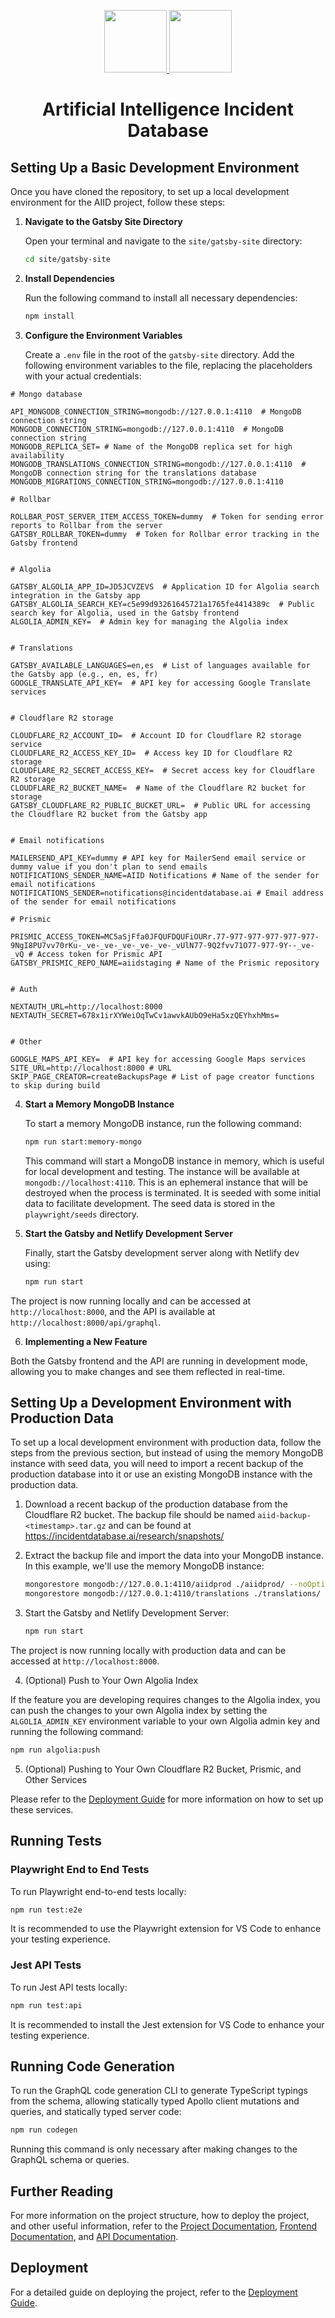 <p align="center">
  <a href="https://incidentdatabase.ai#gh-light-mode-only">
    <img src="./static/logos/Blue_AIID.svg" height="100">
  </a>
  <a href="https://incidentdatabase.ai#gh-dark-mode-only">
    <img src="./static/logos/White_AIID.svg" height="100">
  </a>
</p>

<h1 align="center">
 Artificial Intelligence Incident Database
</h1>

## Setting Up a Basic Development Environment

Once you have cloned the repository, to set up a local development environment for the AIID project, follow these steps:

1. **Navigate to the Gatsby Site Directory**

   Open your terminal and navigate to the `site/gatsby-site` directory:

   ```bash
   cd site/gatsby-site
   ```

2. **Install Dependencies**

   Run the following command to install all necessary dependencies:

   ```bash
   npm install
   ```

3. **Configure the Environment Variables**

   Create a `.env` file in the root of the `gatsby-site` directory. Add the following environment variables to the file, replacing the placeholders with your actual credentials:

```env
# Mongo database

API_MONGODB_CONNECTION_STRING=mongodb://127.0.0.1:4110  # MongoDB connection string
MONGODB_CONNECTION_STRING=mongodb://127.0.0.1:4110  # MongoDB connection string
MONGODB_REPLICA_SET= # Name of the MongoDB replica set for high availability
MONGODB_TRANSLATIONS_CONNECTION_STRING=mongodb://127.0.0.1:4110  # MongoDB connection string for the translations database
MONGODB_MIGRATIONS_CONNECTION_STRING=mongodb://127.0.0.1:4110

# Rollbar

ROLLBAR_POST_SERVER_ITEM_ACCESS_TOKEN=dummy  # Token for sending error reports to Rollbar from the server
GATSBY_ROLLBAR_TOKEN=dummy  # Token for Rollbar error tracking in the Gatsby frontend


# Algolia

GATSBY_ALGOLIA_APP_ID=JD5JCVZEVS  # Application ID for Algolia search integration in the Gatsby app
GATSBY_ALGOLIA_SEARCH_KEY=c5e99d93261645721a1765fe4414389c  # Public search key for Algolia, used in the Gatsby frontend
ALGOLIA_ADMIN_KEY=  # Admin key for managing the Algolia index


# Translations

GATSBY_AVAILABLE_LANGUAGES=en,es  # List of languages available for the Gatsby app (e.g., en, es, fr)
GOOGLE_TRANSLATE_API_KEY=  # API key for accessing Google Translate services


# Cloudflare R2 storage

CLOUDFLARE_R2_ACCOUNT_ID=  # Account ID for Cloudflare R2 storage service
CLOUDFLARE_R2_ACCESS_KEY_ID=  # Access key ID for Cloudflare R2 storage
CLOUDFLARE_R2_SECRET_ACCESS_KEY=  # Secret access key for Cloudflare R2 storage
CLOUDFLARE_R2_BUCKET_NAME=  # Name of the Cloudflare R2 bucket for storage
GATSBY_CLOUDFLARE_R2_PUBLIC_BUCKET_URL=  # Public URL for accessing the Cloudflare R2 bucket from the Gatsby app


# Email notifications

MAILERSEND_API_KEY=dummy # API key for MailerSend email service or dummy value if you don't plan to send emails
NOTIFICATIONS_SENDER_NAME=AIID Notifications # Name of the sender for email notifications
NOTIFICATIONS_SENDER=notifications@incidentdatabase.ai # Email address of the sender for email notifications

# Prismic

PRISMIC_ACCESS_TOKEN=MC5aSjFfa0JFQUFDQUFiOURr.77-977-977-977-977-977-9NgI8PU7vv70rKu-_ve-_ve-_ve-_ve-_ve-_vUlN77-9Q2fvv71O77-977-9Y--_ve-_vQ # Access token for Prismic API
GATSBY_PRISMIC_REPO_NAME=aiidstaging # Name of the Prismic repository


# Auth

NEXTAUTH_URL=http://localhost:8000
NEXTAUTH_SECRET=678x1irXYWeiOqTwCv1awvkAUbO9eHa5xzQEYhxhMms=


# Other

GOOGLE_MAPS_API_KEY=  # API key for accessing Google Maps services
SITE_URL=http://localhost:8000 # URL
SKIP_PAGE_CREATOR=createBackupsPage # List of page creator functions to skip during build
```

4. **Start a Memory MongoDB Instance**

   To start a memory MongoDB instance, run the following command:

   ```bash
   npm run start:memory-mongo
   ```

   This command will start a MongoDB instance in memory, which is useful for local development and testing. The instance will be available at `mongodb://localhost:4110`. This is an ephemeral instance that will be destroyed when the process is terminated. It is seeded with some initial data to facilitate development. The seed data is stored in the `playwright/seeds` directory.

5. **Start the Gatsby and Netlify Development Server**

   Finally, start the Gatsby development server along with Netlify dev using:

   ```bash
   npm run start
   ```

The project is now running locally and can be accessed at `http://localhost:8000`, and the API is available at `http://localhost:8000/api/graphql`.

6. **Implementing a New Feature**

Both the Gatsby frontend and the API are running in development mode, allowing you to make changes and see them reflected in real-time.

## Setting Up a Development Environment with Production Data

To set up a local development environment with production data, follow the steps from the previous section, but instead of using the memory MongoDB instance with seed data, you will need to import a recent backup of the production database into it or use an existing MongoDB instance with the production data.

1. Download a recent backup of the production database from the Cloudflare R2 bucket. The backup file should be named `aiid-backup-<timestamp>.tar.gz` and can be found at https://incidentdatabase.ai/research/snapshots/

2. Extract the backup file and import the data into your MongoDB instance. In this example, we'll use the memory MongoDB instance:

   ```bash
   mongorestore mongodb://127.0.0.1:4110/aiidprod ./aiidprod/ --noOptionsRestore --drop
   mongorestore mongodb://127.0.0.1:4110/translations ./translations/ --noOptionsRestore --drop
   ```

3. Start the Gatsby and Netlify Development Server:

   ```bash
   npm run start
   ```

The project is now running locally with production data and can be accessed at `http://localhost:8000`.

4. (Optional) Push to Your Own Algolia Index

If the feature you are developing requires changes to the Algolia index, you can push the changes to your own Algolia index by setting the `ALGOLIA_ADMIN_KEY` environment variable to your own Algolia admin key and running the following command:

```bash
npm run algolia:push
```

5. (Optional) Pushing to Your Own Cloudflare R2 Bucket, Prismic, and Other Services

Please refer to the [Deployment Guide](../docs/DEPLOYMENT.md) for more information on how to set up these services.

## Running Tests

### Playwright End to End Tests

To run Playwright end-to-end tests locally:

```sh
npm run test:e2e
```

It is recommended to use the Playwright extension for VS Code to enhance your testing experience.


### Jest API Tests

To run Jest API tests locally:

```sh
npm run test:api
```

It is recommended to install the Jest extension for VS Code to enhance your testing experience.


## Running Code Generation

To run the GraphQL code generation CLI to generate TypeScript typings from the schema, allowing statically typed Apollo client mutations and queries, and statically typed server code:

```sh
npm run codegen
```

Running this command is only necessary after making changes to the GraphQL schema or queries.


## Further Reading

For more information on the project structure, how to deploy the project, and other useful information, refer to the [Project Documentation](../docs/README.md), [Frontend Documentation](../docs/FRONTEND.md), and [API Documentation](../docs/API.md).

## Deployment

For a detailed guide on deploying the project, refer to the [Deployment Guide](../docs/DEPLOYMENT.md).
